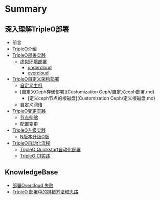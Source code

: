 # Summary

## 深入理解TripleO部署
* 前言
* [TripleO介绍](README.md)
* [TripleO部署实践](安装.md)
    * [虚拟环境部署](virtualenv.md)
        * [undercloud](部署Openstack/安装undercloud.md)
        * [overcloud](部署Openstack/部署overcloud.md)
* [TripleO自定义架构部署](自定义Overcloud部署/自定义Overcloud部署.md)
    * [自定义主机](自定义Overcloud部署/定义主机.md)
    * [自定义Ceph存储部署](Customization Ceph/自定义ceph部署.md)
        * [定义ceph节点的根磁盘](Customization Ceph/定义根磁盘.md)
    * 自定义网络
* [TripleO变更实践](SCALING/添加、删除节点.md)
    * [节点伸缩](SCALING/删除计算节点.md)
    * 配置变更
* [TripleO升级实践](Upgrade/升级.md)
    * [N版本升级O版](Upgrade/升级undercloud.md)
* [TripleO自动化流程](Automation/automation.md)
    * [TripleO Quickstart自动化部署](Automation/tripleo-quickstart.md)
    * [TripleO CI实践](Automation/tripleo-ci.md)

## KnowledgeBase
* [部署Overcloud 失败](KB/部署overcloud-失败.md)
* [TripleO 部署中的排错方法和思路](KB/TripleO部署Overcloud排错方法和思路.md)


